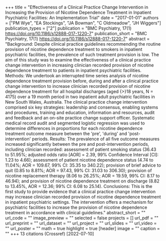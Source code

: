 +++
title = "Effectiveness of a Clinical Practice Change Intervention in Increasing the Provision of Nicotine Dependence Treatment in Inpatient Psychiatric Facilities: An Implementation Trial"
date = "2017-01-01"
authors = ["PM Wye", "EA Stockings", "JA Bowman", "C Oldmeadow", "JH Wiggers"]
publication_types = ["2"]
publication = "BMC Psychiatry, 17(1) https://doi.org/10.1186/s12888-017-1220-7"
publication_short = "BMC Psychiatry, 17(1) https://doi.org/10.1186/s12888-017-1220-7"
abstract = "Background: Despite clinical practice guidelines recommending the routine provision of nicotine dependence treatment to smokers in inpatient psychiatric facilities, the prevalence of such treatment provision is low. The aim of this study was to examine the effectiveness of a clinical practice change intervention in increasing clinician recorded provision of nicotine dependence treatment to patients in inpatient psychiatric facilities. Methods: We undertook an interrupted time series analysis of nicotine dependence treatment provision before, during and after a clinical practice change intervention to increase clinician recorded provision of nicotine dependence treatment for all hospital discharges (aged {$>$}18 years, N = 4175) over a 19 month period in two inpatient adult psychiatric facilities in New South Wales, Australia. The clinical practice change intervention comprised six key strategies: leadership and consensus, enabling systems and procedures, training and education, information and resources, audit and feedback and an on-site practice change support officer. Systematic medical record audit and segmented logistic regression was used to determine differences in proportions for each nicotine dependence treatment outcome measure between the 'pre', 'during' and 'post-intervention' periods. Results: The prevalence of all five outcome measures increased significantly between the pre and post-intervention periods, including clinician recorded: assessment of patient smoking status (36.43 to 51.95%; adjusted odds ratio [AOR] = 2.39, 99% Confidence Interval [CI]: 1.23 to 4.66); assessment of patient nicotine dependence status (4.74 to 11.04%; AOR = 109.67, 99% CI: 35.35 to 340.22); provision of brief advice to quit (0.85 to 8.81%; AOR = 97.43, 99% CI: 31.03 to 306.30); provision of nicotine replacement therapy (8.06 to 26.25%; AOR = 19.59, 99% CI: 8.17 to 46.94); and provision of nicotine dependence treatment on discharge (8.82 to 13.45%, AOR = 12.36; 99% CI: 6.08 to 25.14). Conclusions: This is the first study to provide evidence that a clinical practice change intervention may increase clinician recorded provision of nicotine dependence treatment in inpatient psychiatric settings. The intervention offers a mechanism for psychiatric facilities to increase the provision of nicotine dependence treatment in accordance with clinical guidelines."
abstract_short = ""
url_code = ""
image_preview = ""
selected = false
projects = []
url_pdf = ""
url_preprint = ""
url_dataset = ""
url_project = ""
url_slides = ""
url_video = ""
url_poster = ""
math = true
highlight = true
[header]
image = ""
caption = ""
+++
13 citations (Crossref) [2022-07-10]
